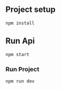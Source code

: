 ## Project setup
```
npm install
```
## Run Api 
```
npm start
```
### Run Project
```
npm run dev
```
